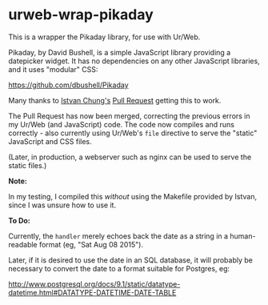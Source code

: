 # urweb-wrap-pikaday

This is a wrapper the Pikaday library, for use with Ur/Web.

Pikaday, by David Bushell, is a simple JavaScript library providing a datepicker widget. It has no dependencies on any other JavaScript libraries, and it uses "modular" CSS: 

https://github.com/dbushell/Pikaday

Many thanks to [Istvan Chung's](http://www.impredicative.com/pipermail/ur/2015-August/002165.html) [Pull Request](https://github.com/StefanScott/urweb-pikaday/pull/1) getting this to work. 

The Pull Request has now been merged, correcting the previous errors in my Ur/Web (and JavaScript) code. The code now compiles and runs correctly - also currently using Ur/Web's `file` directive to serve the "static" JavaScript and CSS files.

(Later, in production, a webserver such as nginx can be used to serve the static files.)

**Note:**

In my testing, I compiled this *without* using the Makefile provided by Istvan, since I was unsure how to use it.

**To Do:**

Currently, the `handler` merely echoes back the date as a string in a human-readable format (eg, "Sat Aug 08 2015"). 

Later, if it is desired to use the date in an SQL database, it will probably be necessary to convert the date to a format suitable for Postgres, eg:

http://www.postgresql.org/docs/9.1/static/datatype-datetime.html#DATATYPE-DATETIME-DATE-TABLE


